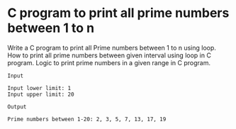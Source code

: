 # C program to print all prime numbers between 1 to n

Write a C program to print all Prime numbers between 1 to n using loop. How to print all prime numbers between given interval using loop in C program. Logic to print prime numbers in a given range in C program.

```
Input

Input lower limit: 1
Input upper limit: 20

Output

Prime numbers between 1-20: 2, 3, 5, 7, 13, 17, 19
```
